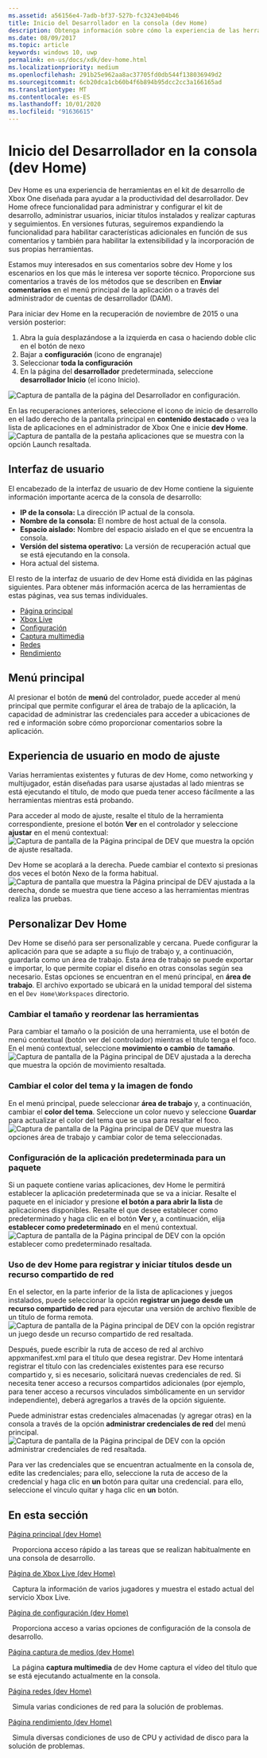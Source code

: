 ```yaml
---
ms.assetid: a56156e4-7adb-bf37-527b-fc3243e04b46
title: Inicio del Desarrollador en la consola (dev Home)
description: Obtenga información sobre cómo la experiencia de las herramientas de desarrollo doméstico en el kit de desarrollo de consola Xbox One ayuda a la productividad del desarrollador.
ms.date: 08/09/2017
ms.topic: article
keywords: windows 10, uwp
permalink: en-us/docs/xdk/dev-home.html
ms.localizationpriority: medium
ms.openlocfilehash: 291b25e962aa8ac37705fd0db544f138036949d2
ms.sourcegitcommit: 6cb20dca1cb60b4f6b894b95dcc2cc3a166165ad
ms.translationtype: MT
ms.contentlocale: es-ES
ms.lasthandoff: 10/01/2020
ms.locfileid: "91636615"
---
```

# <a name="developer-home-on-the-console-dev-home"></a>Inicio del Desarrollador en la consola (dev Home)
   
  
Dev Home es una experiencia de herramientas en el kit de desarrollo de Xbox One diseñada para ayudar a la productividad del desarrollador. Dev Home ofrece funcionalidad para administrar y configurar el kit de desarrollo, administrar usuarios, iniciar títulos instalados y realizar capturas y seguimientos. En versiones futuras, seguiremos expandiendo la funcionalidad para habilitar características adicionales en función de sus comentarios y también para habilitar la extensibilidad y la incorporación de sus propias herramientas.   
   
  
Estamos muy interesados en sus comentarios sobre dev Home y los escenarios en los que más le interesa ver soporte técnico. Proporcione sus comentarios a través de los métodos que se describen en **Enviar comentarios** en el menú principal de la aplicación o a través del administrador de cuentas de desarrollador (DAM).   
   
  
Para iniciar dev Home en la recuperación de noviembre de 2015 o una versión posterior:  
 
   1. Abra la guía desplazándose a la izquierda en casa o haciendo doble clic en el botón de nexo  
   1. Bajar a **configuración** (icono de engranaje)   
   1. Seleccionar **toda la configuración**  
   1. En la página del **desarrollador** predeterminada, seleccione **desarrollador Inicio** (el icono Inicio).   

 ![Captura de pantalla de la página del Desarrollador en configuración.](images/dev_home_icons.png)   
  
En las recuperaciones anteriores, seleccione el icono de inicio de desarrollo en el lado derecho de la pantalla principal en **contenido destacado** o vea la lista de aplicaciones en el administrador de Xbox One e inicie **dev Home**.   
 ![Captura de pantalla de la pestaña aplicaciones que se muestra con la opción Launch resaltada.](images/dev_home_1.png) 
<a id="ID4EBC"></a>

   

## <a name="user-interface"></a>Interfaz de usuario  
   
  
El encabezado de la interfaz de usuario de dev Home contiene la siguiente información importante acerca de la consola de desarrollo:   
 
   *  **IP de la consola:** La dirección IP actual de la consola.   
   *  **Nombre de la consola:** El nombre de host actual de la consola.  
   *  **Espacio aislado:** Nombre del espacio aislado en el que se encuentra la consola.  
   *  **Versión del sistema operativo:** La versión de recuperación actual que se está ejecutando en la consola.
   *  Hora actual del sistema.   

   
  
El resto de la interfaz de usuario de dev Home está dividida en las páginas siguientes. Para obtener más información acerca de las herramientas de estas páginas, vea sus temas individuales.   
 
   *  [Página principal](devhome-home.md)  
   *  [Xbox Live](devhome-live.md)  
   *  [Configuración](devhome-settings.md)  
   *  [Captura multimedia](devhome-capture.md)  
   *  [Redes](devhome-networking.md)  
   *  [Rendimiento](devhome-performance.md)  

  
<a id="ID4EKE"></a>

   

## <a name="main-menu"></a>Menú principal  
   
  
Al presionar el botón de **menú** del controlador, puede acceder al menú principal que permite configurar el área de trabajo de la aplicación, la capacidad de administrar las credenciales para acceder a ubicaciones de red e información sobre cómo proporcionar comentarios sobre la aplicación.   
  
<a id="ID4EUE"></a>

   

## <a name="snap-mode-ux"></a>Experiencia de usuario en modo de ajuste  
   
  
Varias herramientas existentes y futuras de dev Home, como networking y multijugador, están diseñadas para usarse ajustadas al lado mientras se está ejecutando el título, de modo que pueda tener acceso fácilmente a las herramientas mientras está probando.   
   
  
Para acceder al modo de ajuste, resalte el título de la herramienta correspondiente, presione el botón **Ver** en el controlador y seleccione **ajustar** en el menú contextual:  
 ![Captura de pantalla de la Página principal de DEV que muestra la opción de ajuste resaltada.](images/dev_home_4.png)   
  
Dev Home se acoplará a la derecha. Puede cambiar el contexto si presionas dos veces el botón Nexo de la forma habitual.  
 ![Captura de pantalla que muestra la Página principal de DEV ajustada a la derecha, donde se muestra que tiene acceso a las herramientas mientras realiza las pruebas.](images/dev_home_5.png)  
<a id="ID4EKF"></a>

   

## <a name="customizing-dev-home"></a>Personalizar Dev Home  
   
  
Dev Home se diseñó para ser personalizable y cercana. Puede configurar la aplicación para que se adapte a su flujo de trabajo y, a continuación, guardarla como un área de trabajo. Esta área de trabajo se puede exportar e importar, lo que permite copiar el diseño en otras consolas según sea necesario. Estas opciones se encuentran en el menú principal, en **área de trabajo**. El archivo exportado se ubicará en la unidad temporal del sistema en el `Dev Home\Workspaces` directorio.   
 
<a id="ID4EVF"></a>

   

### <a name="resizing-and-reordering-tools"></a>Cambiar el tamaño y reordenar las herramientas  
   
  
Para cambiar el tamaño o la posición de una herramienta, use el botón de menú contextual (botón ver del controlador) mientras el título tenga el foco. En el menú contextual, seleccione **movimiento o cambio** de **tamaño**.   
 ![Captura de pantalla de la Página principal de DEV ajustada a la derecha que muestra la opción de movimiento resaltada.](images/dev_home_6.png)  
<a id="ID4EEG"></a>

   

### <a name="changing-theme-color-and-background-image"></a>Cambiar el color del tema y la imagen de fondo  
   
  
En el menú principal, puede seleccionar **área de trabajo** y, a continuación, cambiar el **color del tema**. Seleccione un color nuevo y seleccione **Guardar** para actualizar el color del tema que se usa para resaltar el foco.   
 ![Captura de pantalla de la Página principal de DEV que muestra las opciones área de trabajo y cambiar color de tema seleccionadas.](images/dev_home_7.png)  
<a id="ID4EVG"></a>

   

### <a name="setting-the-default-application-for-a-package"></a>Configuración de la aplicación predeterminada para un paquete  
   
  
Si un paquete contiene varias aplicaciones, dev Home le permitirá establecer la aplicación predeterminada que se va a iniciar. Resalte el paquete en el iniciador y presione **el botón a para abrir la lista** de aplicaciones disponibles. Resalte el que desee establecer como predeterminado y haga clic en el botón **Ver** y, a continuación, elija **establecer como predeterminado** en el menú contextual.   
 ![Captura de pantalla de la Página principal de DEV con la opción establecer como predeterminado resaltada.](images/dev_home_setdefault.png)  
<a id="ID4EGH"></a>

   

### <a name="using-dev-home-to-register-and-launch-titles-from-a-network-share"></a>Uso de dev Home para registrar y iniciar títulos desde un recurso compartido de red  
   
  
En el selector, en la parte inferior de la lista de aplicaciones y juegos instalados, puede seleccionar la opción **registrar un juego desde un recurso compartido de red** para ejecutar una versión de archivo flexible de un título de forma remota.   
 ![Captura de pantalla de la Página principal de DEV con la opción registrar un juego desde un recurso compartido de red resaltada.](images/dev_home_8.png)   
  
Después, puede escribir la ruta de acceso de red al archivo appxmanifest.xml para el título que desea registrar. Dev Home intentará registrar el título con las credenciales existentes para ese recurso compartido y, si es necesario, solicitará nuevas credenciales de red. Si necesita tener acceso a recursos compartidos adicionales (por ejemplo, para tener acceso a recursos vinculados simbólicamente en un servidor independiente), deberá agregarlos a través de la opción siguiente.   
   
  
Puede administrar estas credenciales almacenadas (y agregar otras) en la consola a través de la opción **administrar credenciales de red** del menú principal.   
 ![Captura de pantalla de la Página principal de DEV con la opción administrar credenciales de red resaltada.](images/dev_home_9.png)   
  
Para ver las credenciales que se encuentran actualmente en la consola de, edite las credenciales; para ello, seleccione la ruta de acceso de la credencial y haga clic en **un** botón para quitar una credencial. para ello, seleccione el vínculo quitar y haga clic en **un** botón.   
   
<a id="ID4EGAAC"></a>

   

## <a name="in-this-section"></a>En esta sección  
  
[Página principal (dev Home)](devhome-home.md)  


&nbsp;&nbsp;Proporciona acceso rápido a las tareas que se realizan habitualmente en una consola de desarrollo. 
  
  
[Página de Xbox Live (dev Home)](devhome-live.md)  


&nbsp;&nbsp;Captura la información de varios jugadores y muestra el estado actual del servicio Xbox Live. 
  
  
[Página de configuración (dev Home)](devhome-settings.md)  


&nbsp;&nbsp;Proporciona acceso a varias opciones de configuración de la consola de desarrollo. 
  
  
[Página captura de medios (dev Home)](devhome-capture.md)  


&nbsp;&nbsp;La página **captura multimedia** de dev Home captura el vídeo del título que se está ejecutando actualmente en la consola. 
  
  
[Página redes (dev Home)](devhome-networking.md)  


&nbsp;&nbsp;Simula varias condiciones de red para la solución de problemas. 
  
  
[Página rendimiento (dev Home)](devhome-performance.md)  


&nbsp;&nbsp;Simula diversas condiciones de uso de CPU y actividad de disco para la solución de problemas. 
 